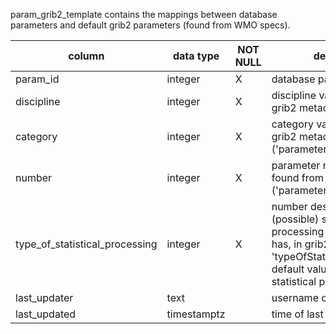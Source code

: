 param_grib2_template contains the mappings between database parameters and default grib2 parameters (found from WMO specs).

| column | data type | NOT NULL | description | foreign key |
|---|---|---|---|---|
| param_id | integer | X | database parameter id | param(id) |
| discipline | integer | X | discipline value found from grib2 metadata ('discipline') | |
| category | integer | X | category value found from grib2 metadata ('parameterCategory') | |
| number | integer | X | parameter number value found from grib2 metadata ('parameterNumber') | |
| type_of_statistical_processing | integer | X | number describing the (possible) statistical processing this parameter has, in grib2 'typeOfStatisticalProcessing'. default value -1 means no statistical processing is done. | |
| last_updater | text | | username of the last modifier | |
| last_updated | timestamptz | | time of last modification | |
